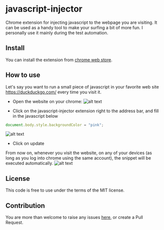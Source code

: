 # javascript-injector
Chrome extension for injecting javascript to the webpage you are visiting. It can be used as a handy tool to make your surfing a bit of more fun. I personally use it mainly during the test automation.

## Install
You can install the extension from [chrome web store](https://chrome.google.com/webstore/detail/javascript-injector/ejnccfcackblkelbafbolcpjfpcmbplg).

## How to use
Let's say you want to run a small piece of javascript in your favorite web site https://duckduckgo.com/ every time you visit it.

* Open the website on your chrome:
![alt text](https://raw.githubusercontent.com/hex0cter/js-injector/master/publisher/screenshots/SS1.png "open the website")

* Click on the javascript-injector extension right to the address bar, and fill in the javascript below
```javascript
document.body.style.backgroundColor = "pink";
```

![alt text](https://raw.githubusercontent.com/hex0cter/js-injector/master/publisher/screenshots/SS2.png "fill in the javascript")

* Click on update

From now on, whenever you visit the website, on any of your devices (as long as you log into chrome using the same account), the snippet will be executed automatically.
![alt text](https://raw.githubusercontent.com/hex0cter/js-injector/master/publisher/screenshots/SS3.png "the snippet will be executed")

## License

This code is free to use under the terms of the MIT license.

## Contribution

You are more than welcome to raise any issues [here](https://github.com/hex0cter/js-injector/issues), or create a Pull Request.
